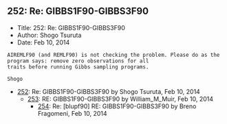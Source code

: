 ## 252: Re: GIBBS1F90-GIBBS3F90

- Title: 252: Re: GIBBS1F90-GIBBS3F90
- Author: Shogo Tsuruta
- Date: Feb 10, 2014

```
AIREMLF90 (and REMLF90) is not checking the problem. Please do as the program says: remove zero observations for all
traits before running Gibbs sampling programs.

Shogo
```

- [252](0252.md): Re: GIBBS1F90-GIBBS3F90 by Shogo Tsuruta, Feb 10, 2014
    - [253](0253.md): RE: GIBBS1F90-GIBBS3F90 by William_M_Muir, Feb 10, 2014
        - [254](0254.md): Re: [blupf90] RE: GIBBS1F90-GIBBS3F90 by Breno Fragomeni, Feb 10, 2014
